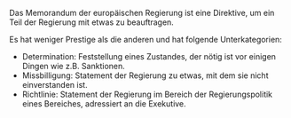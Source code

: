 Das Memorandum der europäischen Regierung ist eine Direktive, um ein Teil der Regierung mit etwas zu beauftragen.

Es hat weniger Prestige als die anderen und hat folgende Unterkategorien:
- Determination: Feststellung eines Zustandes, der nötig ist vor einigen Dingen wie z.B. Sanktionen.
- Missbilligung: Statement der Regierung zu etwas, mit dem sie nicht einverstanden ist.
- Richtlinie: Statement der Regierung im Bereich der Regierungspolitik eines Bereiches, adressiert an die Exekutive.
